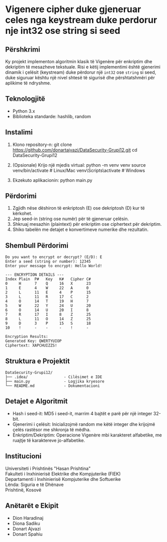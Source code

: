 # Vigenere cipher duke gjeneruar celes nga keystream duke perdorur nje int32 ose string si seed

## Përshkrimi
Ky projekt implementon algoritmin klasik të Vigenère për enkriptim dhe dekriptim të mesazheve tekstuale. Risi e këtij implementimi është gjenerimi dinamik i çelësit (keystream) duke përdorur një `int32` ose `string` si seed, duke siguruar kështu një nivel shtesë të sigurisë dhe përshtatshmëri për aplikime të ndryshme.

## Teknologjitë
- Python 3.x
- Biblioteka standarde: hashlib, random

## Instalimi
1. Klono repository-n:
   git clone https://github.com/donartajvazi/DataSecurity-Grupi12.git
   cd DataSecurity-Grupi12

2. (Opsionale) Krijo një mjedis virtual:
   python -m venv venv
   source venv/bin/activate    # Linux/Mac
   venv\Scripts\activate       # Windows

3. Ekzekuto aplikacionin:
   python main.py

## Përdorimi
1. Zgjidh nëse dëshiron të enkriptosh (E) ose dekriptosh (D) kur të kërkohet.
2. Jep seed-in (string ose numër) për të gjeneruar çelësin.
3. Shkruaj mesazhin (plaintext) për enkriptim ose ciphertext për dekriptim.
4. Shiko tabelën me detajet e konvertimeve numerike dhe rezultatin.
## Shembull Përdorimi

```text
Do you want to encrypt or decrypt? (E/D): E
Enter a seed (string or number): 12345
Enter your message to encrypt: Hello World!

--- ENCRYPTION DETAILS ---
Index Plain  P#   Key   K#   Cipher C#
0     H      7    Q     16   X      23
1     E      4    W     22   A      0
2     L      11   E     4    P      15
3     L      11   R     17   C      2
4     O      14   T     19   H      7
5     W      22   Y     24   U      20
6     O      14   U     20   I      8
7     R      17   I     8    Z      25
8     L      11   O     14   Z      25
9     D      3    P     15   S      18
10    !      -    -     -    !      -

Encryption Results:
Generated Key: QWERTYUIOP
Ciphertext: XAPCHUIZZS!
```

## Struktura e Projektit
```text
DataSecurity-Grupi12/
├── .idea/                - Cilësimet e IDE
├── main.py               - Logjika kryesore
└── README.md             - Dokumentacioni
```
## Detajet e Algoritmit
- Hash i seed-it: MD5 i seed-it, marrim 4 bajtët e parë për një integer 32-bit.
- Gjenerimi i çelësit: Inicializojmë random me këtë integer dhe krijojmë çelës rastësor me shkronja të mëdha.
- Enkriptim/Dekriptim: Operacione Vigenère mbi karakteret alfabetike, me ruajtje të karaktereve jo-alfabetike.

## Institucioni
Universiteti i Prishtinës "Hasan Prishtina"  
Fakulteti i Inxhinierisë Elektrike dhe Kompjuterike (FIEK)  
Departamenti i Inxhinierisë Kompjuterike dhe Softuerike  
Lënda: Siguria e të Dhënave  
Prishtinë, Kosovë

## Anëtarët e Ekipit
- Dion Haradinaj
- Diona Sadiku
- Donart Ajvazi
- Donart Spahiu

